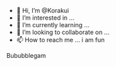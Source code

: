 - 👋 Hi, I’m @Korakui
- 👀 I’m interested in ...
- 🌱 I’m currently learning ...
- 💞️ I’m looking to collaborate on ...
- 📫 How to reach me ...
i am fun 
<!---
Korakui/Korakui is a ✨ special ✨ repository because its `README.md` (this file) appears on your GitHub profile.
You can click the Preview link to take a look at your changes.
-Pika-->
Bububblegam
